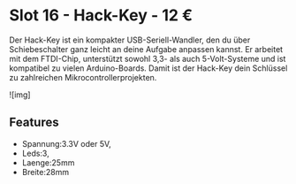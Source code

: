 # Slot 16 - Hack-Key - 12 &euro;

Der Hack-Key ist ein kompakter USB-Seriell-Wandler, den du über Schiebeschalter ganz leicht an deine Aufgabe anpassen kannst. Er arbeitet mit dem FTDI-Chip, unterstützt sowohl 3,3- als auch 5-Volt-Systeme und ist kompatibel zu vielen Arduino-Boards. Damit ist der Hack-Key dein Schlüssel zu zahlreichen Mikrocontrollerprojekten.

![img]

## Features
+ Spannung:3.3V oder 5V,
+ Leds:3,
+ Laenge:25mm
+ Breite:28mm
